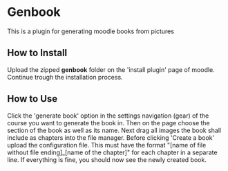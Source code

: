 # Genbook

This is a plugin for generating moodle books from pictures

## How to Install
Upload the zipped __genbook__ folder on the 'install plugin' page of moodle. Continue trough the installation process.

## How to Use
Click the 'generate book' option in the settings navigation (gear) of the course you want to generate the book in.
Then on the page choose the section of the book as well as its name. Next drag all images the book shall include as chapters into the file manager. Before clicking 'Create a book' upload the configuration file. This must have the format "[name of file without file ending]_[name of the chapter]" for each chapter in a separate line. If everything is fine, you should now see the newly created book.
